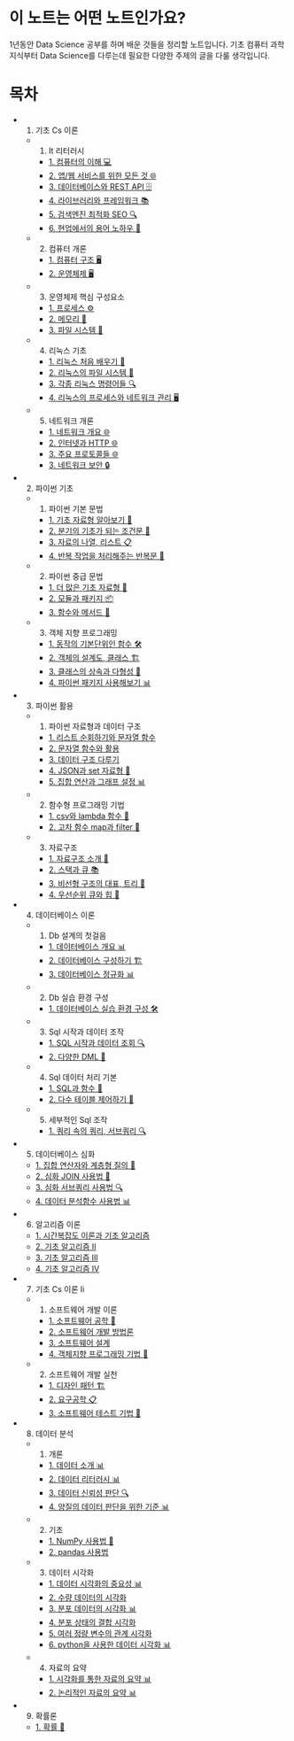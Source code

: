 # 이 노트는 어떤 노트인가요?

1년동안 Data Science 공부를 하며 배운 것들을 정리할 노트입니다. 기초 컴퓨터 과학 지식부터 Data Science를 다루는데 필요한 다양한 주제의 글을 다룰 생각입니다.

# 목차
- 1. 기초 Cs 이론
  - 1. It 리터러시
    - [1. 컴퓨터의 이해 💻](1.%20%EA%B8%B0%EC%B4%88%20CS%20%EC%9D%B4%EB%A1%A0/1.%20IT%20%EB%A6%AC%ED%84%B0%EB%9F%AC%EC%8B%9C/1.%20%EC%BB%B4%ED%93%A8%ED%84%B0%EC%9D%98%20%EC%9D%B4%ED%95%B4.md)
    - [2. 앱/웹 서비스를 위한 모든 것 🌐](1.%20%EA%B8%B0%EC%B4%88%20CS%20%EC%9D%B4%EB%A1%A0/1.%20IT%20%EB%A6%AC%ED%84%B0%EB%9F%AC%EC%8B%9C/2.%20%EC%95%B1%EC%9B%B9%20%EC%84%9C%EB%B9%84%EC%8A%A4%EB%A5%BC%20%EC%9C%84%ED%95%9C%20%EB%AA%A8%EB%93%A0%20%EA%B2%83.md)
    - [3. 데이터베이스와 REST API 🗄️](1.%20%EA%B8%B0%EC%B4%88%20CS%20%EC%9D%B4%EB%A1%A0/1.%20IT%20%EB%A6%AC%ED%84%B0%EB%9F%AC%EC%8B%9C/3.%20%EB%8D%B0%EC%9D%B4%ED%84%B0%EB%B2%A0%EC%9D%B4%EC%8A%A4%EC%99%80%20REST%20API.md)
    - [4. 라이브러리와 프레임워크 📚](1.%20%EA%B8%B0%EC%B4%88%20CS%20%EC%9D%B4%EB%A1%A0/1.%20IT%20%EB%A6%AC%ED%84%B0%EB%9F%AC%EC%8B%9C/4.%20%EB%9D%BC%EC%9D%B4%EB%B8%8C%EB%9F%AC%EB%A6%AC%EC%99%80%20%ED%94%84%EB%A0%88%EC%9E%84%EC%9B%8C%ED%81%AC.md)
    - [5. 검색엔진 최적화 SEO 🔍](1.%20%EA%B8%B0%EC%B4%88%20CS%20%EC%9D%B4%EB%A1%A0/1.%20IT%20%EB%A6%AC%ED%84%B0%EB%9F%AC%EC%8B%9C/5.%20%EA%B2%80%EC%83%89%EC%97%94%EC%A7%84%20%EC%B5%9C%EC%A0%81%ED%99%94%20SEO.md)
    - [6. 현업에서의 용어 노하우 💼](1.%20%EA%B8%B0%EC%B4%88%20CS%20%EC%9D%B4%EB%A1%A0/1.%20IT%20%EB%A6%AC%ED%84%B0%EB%9F%AC%EC%8B%9C/6.%20%ED%98%84%EC%97%85%EC%97%90%EC%84%9C%EC%9D%98%20%EC%9A%A9%EC%96%B4%20%EB%85%B8%ED%95%98%EC%9A%B0.md)
  - 2. 컴퓨터 개론
    - [1. 컴퓨터 구조 🖥️](1.%20%EA%B8%B0%EC%B4%88%20CS%20%EC%9D%B4%EB%A1%A0/2.%20%EC%BB%B4%ED%93%A8%ED%84%B0%20%EA%B0%9C%EB%A1%A0/1.%20%EC%BB%B4%ED%93%A8%ED%84%B0%20%EA%B5%AC%EC%A1%B0.md)
    - [2. 운영체제 🖥️](1.%20%EA%B8%B0%EC%B4%88%20CS%20%EC%9D%B4%EB%A1%A0/2.%20%EC%BB%B4%ED%93%A8%ED%84%B0%20%EA%B0%9C%EB%A1%A0/2.%20%EC%9A%B4%EC%98%81%EC%B2%B4%EC%A0%9C.md)
  - 3. 운영체제 핵심 구성요소
    - [1. 프로세스 ⚙️](1.%20%EA%B8%B0%EC%B4%88%20CS%20%EC%9D%B4%EB%A1%A0/3.%20%EC%9A%B4%EC%98%81%EC%B2%B4%EC%A0%9C%20%ED%95%B5%EC%8B%AC%20%EA%B5%AC%EC%84%B1%EC%9A%94%EC%86%8C/1.%20%ED%94%84%EB%A1%9C%EC%84%B8%EC%8A%A4.md)
    - [2. 메모리 💾](1.%20%EA%B8%B0%EC%B4%88%20CS%20%EC%9D%B4%EB%A1%A0/3.%20%EC%9A%B4%EC%98%81%EC%B2%B4%EC%A0%9C%20%ED%95%B5%EC%8B%AC%20%EA%B5%AC%EC%84%B1%EC%9A%94%EC%86%8C/2.%20%EB%A9%94%EB%AA%A8%EB%A6%AC.md)
    - [3. 파일 시스템 📁](1.%20%EA%B8%B0%EC%B4%88%20CS%20%EC%9D%B4%EB%A1%A0/3.%20%EC%9A%B4%EC%98%81%EC%B2%B4%EC%A0%9C%20%ED%95%B5%EC%8B%AC%20%EA%B5%AC%EC%84%B1%EC%9A%94%EC%86%8C/3.%20%ED%8C%8C%EC%9D%BC%20%EC%8B%9C%EC%8A%A4%ED%85%9C.md)
  - 4. 리눅스 기초
    - [1. 리눅스 처음 배우기 🐧](1.%20%EA%B8%B0%EC%B4%88%20CS%20%EC%9D%B4%EB%A1%A0/4.%20%EB%A6%AC%EB%88%85%EC%8A%A4%20%EA%B8%B0%EC%B4%88/1.%20%EB%A6%AC%EB%88%85%EC%8A%A4%20%EC%B2%98%EC%9D%8C%20%EB%B0%B0%EC%9A%B0%EA%B8%B0.md)
    - [2. 리눅스의 파일 시스템 📁](1.%20%EA%B8%B0%EC%B4%88%20CS%20%EC%9D%B4%EB%A1%A0/4.%20%EB%A6%AC%EB%88%85%EC%8A%A4%20%EA%B8%B0%EC%B4%88/2.%20%EB%A6%AC%EB%88%85%EC%8A%A4%EC%9D%98%20%ED%8C%8C%EC%9D%BC%20%EC%8B%9C%EC%8A%A4%ED%85%9C.md)
    - [3. 각종 리눅스 명령어들 🔍](1.%20%EA%B8%B0%EC%B4%88%20CS%20%EC%9D%B4%EB%A1%A0/4.%20%EB%A6%AC%EB%88%85%EC%8A%A4%20%EA%B8%B0%EC%B4%88/3.%20%EA%B0%81%EC%A2%85%20%EB%A6%AC%EB%88%85%EC%8A%A4%20%EB%AA%85%EB%A0%B9%EC%96%B4%EB%93%A4.md)
    - [4. 리눅스의 프로세스와 네트워크 관리 🖥️](1.%20%EA%B8%B0%EC%B4%88%20CS%20%EC%9D%B4%EB%A1%A0/4.%20%EB%A6%AC%EB%88%85%EC%8A%A4%20%EA%B8%B0%EC%B4%88/4.%20%EB%A6%AC%EB%88%85%EC%8A%A4%EC%9D%98%20%ED%94%84%EB%A1%9C%EC%84%B8%EC%8A%A4%EC%99%80%20%EB%84%A4%ED%8A%B8%EC%9B%8C%ED%81%AC%20%EA%B4%80%EB%A6%AC.md)
  - 5. 네트워크 개론
    - [1. 네트워크 개요 🌐](1.%20%EA%B8%B0%EC%B4%88%20CS%20%EC%9D%B4%EB%A1%A0/5.%20%EB%84%A4%ED%8A%B8%EC%9B%8C%ED%81%AC%20%EA%B0%9C%EB%A1%A0/1.%20%EB%84%A4%ED%8A%B8%EC%9B%8C%ED%81%AC%20%EA%B0%9C%EC%9A%94.md)
    - [2. 인터넷과 HTTP 🌐](1.%20%EA%B8%B0%EC%B4%88%20CS%20%EC%9D%B4%EB%A1%A0/5.%20%EB%84%A4%ED%8A%B8%EC%9B%8C%ED%81%AC%20%EA%B0%9C%EB%A1%A0/2.%20%EC%9D%B8%ED%84%B0%EB%84%B7%EA%B3%BC%20HTTP.md)
    - [3. 주요 프로토콜들 🌐](1.%20%EA%B8%B0%EC%B4%88%20CS%20%EC%9D%B4%EB%A1%A0/5.%20%EB%84%A4%ED%8A%B8%EC%9B%8C%ED%81%AC%20%EA%B0%9C%EB%A1%A0/3.%20%EC%A3%BC%EC%9A%94%20%ED%94%84%EB%A1%9C%ED%86%A0%EC%BD%9C%EB%93%A4.md)
    - [3. 네트워크 보안 🔒](1.%20%EA%B8%B0%EC%B4%88%20CS%20%EC%9D%B4%EB%A1%A0/5.%20%EB%84%A4%ED%8A%B8%EC%9B%8C%ED%81%AC%20%EA%B0%9C%EB%A1%A0/4.%20%EB%B3%B4%EC%95%88.md)
- 2. 파이썬 기초
  - 1. 파이썬 기본 문법
    - [1. 기초 자료형 알아보기 🧩](2.%20%ED%8C%8C%EC%9D%B4%EC%8D%AC%20%EA%B8%B0%EC%B4%88/1.%20%ED%8C%8C%EC%9D%B4%EC%8D%AC%20%EA%B8%B0%EB%B3%B8%20%EB%AC%B8%EB%B2%95/1.%20%EA%B8%B0%EC%B4%88%20%EC%9E%90%EB%A3%8C%ED%98%95%20%EC%95%8C%EC%95%84%EB%B3%B4%EA%B8%B0.md)
    - [2. 분기의 기초가 되는 조건문 🔀](2.%20%ED%8C%8C%EC%9D%B4%EC%8D%AC%20%EA%B8%B0%EC%B4%88/1.%20%ED%8C%8C%EC%9D%B4%EC%8D%AC%20%EA%B8%B0%EB%B3%B8%20%EB%AC%B8%EB%B2%95/2.%20%EB%B6%84%EA%B8%B0%EC%9D%98%20%EA%B8%B0%EC%B4%88%EA%B0%80%20%EB%90%98%EB%8A%94%20%EC%A1%B0%EA%B1%B4%EB%AC%B8.md)
    - [3. 자료의 나열, 리스트 📋](2.%20%ED%8C%8C%EC%9D%B4%EC%8D%AC%20%EA%B8%B0%EC%B4%88/1.%20%ED%8C%8C%EC%9D%B4%EC%8D%AC%20%EA%B8%B0%EB%B3%B8%20%EB%AC%B8%EB%B2%95/3.%20%EC%9E%90%EB%A3%8C%EC%9D%98%20%EB%82%98%EC%97%B4%2C%20%EB%A6%AC%EC%8A%A4%ED%8A%B8.md)
    - [4. 반복 작업을 처리해주는 반복문 🔄](2.%20%ED%8C%8C%EC%9D%B4%EC%8D%AC%20%EA%B8%B0%EC%B4%88/1.%20%ED%8C%8C%EC%9D%B4%EC%8D%AC%20%EA%B8%B0%EB%B3%B8%20%EB%AC%B8%EB%B2%95/4.%20%EB%B0%98%EB%B3%B5%20%EC%9E%91%EC%97%85%EC%9D%84%20%EC%B2%98%EB%A6%AC%ED%95%B4%EC%A3%BC%EB%8A%94%20%EB%B0%98%EB%B3%B5%EB%AC%B8.md)
  - 2. 파이썬 중급 문법
    - [1. 더 많은 기초 자료형 🧩](2.%20%ED%8C%8C%EC%9D%B4%EC%8D%AC%20%EA%B8%B0%EC%B4%88/2.%20%ED%8C%8C%EC%9D%B4%EC%8D%AC%20%EC%A4%91%EA%B8%89%20%EB%AC%B8%EB%B2%95/1.%20%EB%8D%94%20%EB%A7%8E%EC%9D%80%20%EA%B8%B0%EC%B4%88%20%EC%9E%90%EB%A3%8C%ED%98%95.md)
    - [2. 모듈과 패키지 📦](2.%20%ED%8C%8C%EC%9D%B4%EC%8D%AC%20%EA%B8%B0%EC%B4%88/2.%20%ED%8C%8C%EC%9D%B4%EC%8D%AC%20%EC%A4%91%EA%B8%89%20%EB%AC%B8%EB%B2%95/2.%20%EB%AA%A8%EB%93%88%EA%B3%BC%20%ED%8C%A8%ED%82%A4%EC%A7%80.md)
    - [3. 함수와 메서드 🧰](2.%20%ED%8C%8C%EC%9D%B4%EC%8D%AC%20%EA%B8%B0%EC%B4%88/2.%20%ED%8C%8C%EC%9D%B4%EC%8D%AC%20%EC%A4%91%EA%B8%89%20%EB%AC%B8%EB%B2%95/3.%20%ED%95%A8%EC%88%98%EC%99%80%20%EB%A9%94%EC%84%9C%EB%93%9C.md)
  - 3. 객체 지향 프로그래밍
    - [1. 동작의 기본단위인 함수 🛠️](2.%20%ED%8C%8C%EC%9D%B4%EC%8D%AC%20%EA%B8%B0%EC%B4%88/3.%20%EA%B0%9D%EC%B2%B4%20%EC%A7%80%ED%96%A5%20%ED%94%84%EB%A1%9C%EA%B7%B8%EB%9E%98%EB%B0%8D/1.%20%EB%8F%99%EC%9E%91%EC%9D%98%20%EA%B8%B0%EB%B3%B8%EB%8B%A8%EC%9C%84%EC%9D%B8%20%ED%95%A8%EC%88%98.md)
    - [2. 객체의 설계도, 클래스 🏗️](2.%20%ED%8C%8C%EC%9D%B4%EC%8D%AC%20%EA%B8%B0%EC%B4%88/3.%20%EA%B0%9D%EC%B2%B4%20%EC%A7%80%ED%96%A5%20%ED%94%84%EB%A1%9C%EA%B7%B8%EB%9E%98%EB%B0%8D/2.%20%EA%B0%9D%EC%B2%B4%EC%9D%98%20%EC%84%A4%EA%B3%84%EB%8F%84%2C%20%ED%81%B4%EB%9E%98%EC%8A%A4.md)
    - [3. 클래스의 상속과 다형성 🧬](2.%20%ED%8C%8C%EC%9D%B4%EC%8D%AC%20%EA%B8%B0%EC%B4%88/3.%20%EA%B0%9D%EC%B2%B4%20%EC%A7%80%ED%96%A5%20%ED%94%84%EB%A1%9C%EA%B7%B8%EB%9E%98%EB%B0%8D/3.%20%ED%81%B4%EB%9E%98%EC%8A%A4%EC%9D%98%20%EC%83%81%EC%86%8D%EA%B3%BC%20%EB%8B%A4%ED%98%95%EC%84%B1.md)
    - [4. 파이썬 패키지 사용해보기 📊](2.%20%ED%8C%8C%EC%9D%B4%EC%8D%AC%20%EA%B8%B0%EC%B4%88/3.%20%EA%B0%9D%EC%B2%B4%20%EC%A7%80%ED%96%A5%20%ED%94%84%EB%A1%9C%EA%B7%B8%EB%9E%98%EB%B0%8D/4.%20%ED%8C%8C%EC%9D%B4%EC%8D%AC%20%ED%8C%A8%ED%82%A4%EC%A7%80%20%EC%82%AC%EC%9A%A9%ED%95%B4%EB%B3%B4%EA%B8%B0.md)
- 3. 파이썬 활용
  - 1. 파이썬 자료형과 데이터 구조
    - [1. 리스트 순회하기와 문자열 함수](3.%20%ED%8C%8C%EC%9D%B4%EC%8D%AC%20%ED%99%9C%EC%9A%A9/1.%20%ED%8C%8C%EC%9D%B4%EC%8D%AC%20%EC%9E%90%EB%A3%8C%ED%98%95%EA%B3%BC%20%EB%8D%B0%EC%9D%B4%ED%84%B0%20%EA%B5%AC%EC%A1%B0/1.%20%EB%A6%AC%EC%8A%A4%ED%8A%B8%20%EC%88%9C%ED%9A%8C%ED%95%98%EA%B8%B0%EC%99%80%20%EB%AC%B8%EC%9E%90%EC%97%B4%20%ED%95%A8%EC%88%98.md)
    - [2. 문자열 함수와 활용](3.%20%ED%8C%8C%EC%9D%B4%EC%8D%AC%20%ED%99%9C%EC%9A%A9/1.%20%ED%8C%8C%EC%9D%B4%EC%8D%AC%20%EC%9E%90%EB%A3%8C%ED%98%95%EA%B3%BC%20%EB%8D%B0%EC%9D%B4%ED%84%B0%20%EA%B5%AC%EC%A1%B0/2.%20%EB%AC%B8%EC%9E%90%EC%97%B4%20%ED%95%A8%EC%88%98%EC%99%80%20%ED%99%9C%EC%9A%A9.md)
    - [3. 데이터 구조 다루기](3.%20%ED%8C%8C%EC%9D%B4%EC%8D%AC%20%ED%99%9C%EC%9A%A9/1.%20%ED%8C%8C%EC%9D%B4%EC%8D%AC%20%EC%9E%90%EB%A3%8C%ED%98%95%EA%B3%BC%20%EB%8D%B0%EC%9D%B4%ED%84%B0%20%EA%B5%AC%EC%A1%B0/3.%20%EB%8D%B0%EC%9D%B4%ED%84%B0%20%EA%B5%AC%EC%A1%B0%20%EB%8B%A4%EB%A3%A8%EA%B8%B0.md)
    - [4. JSON과 set 자료형 🔄](3.%20%ED%8C%8C%EC%9D%B4%EC%8D%AC%20%ED%99%9C%EC%9A%A9/1.%20%ED%8C%8C%EC%9D%B4%EC%8D%AC%20%EC%9E%90%EB%A3%8C%ED%98%95%EA%B3%BC%20%EB%8D%B0%EC%9D%B4%ED%84%B0%20%EA%B5%AC%EC%A1%B0/4.%20JSON%EA%B3%BC%20set%20%EC%9E%90%EB%A3%8C%ED%98%95.md)
    - [5. 집합 연산과 그래프 설정 📊](3.%20%ED%8C%8C%EC%9D%B4%EC%8D%AC%20%ED%99%9C%EC%9A%A9/1.%20%ED%8C%8C%EC%9D%B4%EC%8D%AC%20%EC%9E%90%EB%A3%8C%ED%98%95%EA%B3%BC%20%EB%8D%B0%EC%9D%B4%ED%84%B0%20%EA%B5%AC%EC%A1%B0/5.%20%EC%A7%91%ED%95%A9%20%EC%97%B0%EC%82%B0%EA%B3%BC%20%EA%B7%B8%EB%9E%98%ED%94%84%20%EC%84%A4%EC%A0%95.md)
  - 2. 함수형 프로그래밍 기법
    - [1. csv와 lambda 함수 📝](3.%20%ED%8C%8C%EC%9D%B4%EC%8D%AC%20%ED%99%9C%EC%9A%A9/2.%20%ED%95%A8%EC%88%98%ED%98%95%20%ED%94%84%EB%A1%9C%EA%B7%B8%EB%9E%98%EB%B0%8D%20%EA%B8%B0%EB%B2%95/1.%20csv%EC%99%80%20lambda%20%ED%95%A8%EC%88%98.md)
    - [2. 고차 함수 map과 filter 🧮](3.%20%ED%8C%8C%EC%9D%B4%EC%8D%AC%20%ED%99%9C%EC%9A%A9/2.%20%ED%95%A8%EC%88%98%ED%98%95%20%ED%94%84%EB%A1%9C%EA%B7%B8%EB%9E%98%EB%B0%8D%20%EA%B8%B0%EB%B2%95/2.%20%EA%B3%A0%EC%B0%A8%20%ED%95%A8%EC%88%98%20map%EA%B3%BC%20filter.md)
  - 3. 자료구조
    - [1. 자료구조 소개 💾](3.%20%ED%8C%8C%EC%9D%B4%EC%8D%AC%20%ED%99%9C%EC%9A%A9/3.%20%EC%9E%90%EB%A3%8C%EA%B5%AC%EC%A1%B0/1.%20%EC%9E%90%EB%A3%8C%EA%B5%AC%EC%A1%B0%20%EC%86%8C%EA%B0%9C.md)
    - [2. 스택과 큐 📚](3.%20%ED%8C%8C%EC%9D%B4%EC%8D%AC%20%ED%99%9C%EC%9A%A9/3.%20%EC%9E%90%EB%A3%8C%EA%B5%AC%EC%A1%B0/2.%20%EC%8A%A4%ED%83%9D%EA%B3%BC%20%ED%81%90.md)
    - [3. 비선형 구조의 대표, 트리 🌳](3.%20%ED%8C%8C%EC%9D%B4%EC%8D%AC%20%ED%99%9C%EC%9A%A9/3.%20%EC%9E%90%EB%A3%8C%EA%B5%AC%EC%A1%B0/3.%20%EB%B9%84%EC%84%A0%ED%98%95%20%EA%B5%AC%EC%A1%B0%EC%9D%98%20%EB%8C%80%ED%91%9C%2C%20%ED%8A%B8%EB%A6%AC.md)
    - [4. 우선순위 큐와 힙 🌲](3.%20%ED%8C%8C%EC%9D%B4%EC%8D%AC%20%ED%99%9C%EC%9A%A9/3.%20%EC%9E%90%EB%A3%8C%EA%B5%AC%EC%A1%B0/4.%20%EC%9A%B0%EC%84%A0%EC%88%9C%EC%9C%84%20%ED%81%90%EC%99%80%20%ED%9E%99.md)
- 4. 데이터베이스 이론
  - 1. Db 설계의 첫걸음
    - [1. 데이터베이스 개요 📊](4.%20%EB%8D%B0%EC%9D%B4%ED%84%B0%EB%B2%A0%EC%9D%B4%EC%8A%A4%20%EC%9D%B4%EB%A1%A0/1.%20DB%20%EC%84%A4%EA%B3%84%EC%9D%98%20%EC%B2%AB%EA%B1%B8%EC%9D%8C/1.%20%EB%8D%B0%EC%9D%B4%ED%84%B0%EB%B2%A0%EC%9D%B4%EC%8A%A4%20%EA%B0%9C%EC%9A%94.md)
    - [2. 데이터베이스 구성하기 🏗️](4.%20%EB%8D%B0%EC%9D%B4%ED%84%B0%EB%B2%A0%EC%9D%B4%EC%8A%A4%20%EC%9D%B4%EB%A1%A0/1.%20DB%20%EC%84%A4%EA%B3%84%EC%9D%98%20%EC%B2%AB%EA%B1%B8%EC%9D%8C/2.%20%EB%8D%B0%EC%9D%B4%ED%84%B0%EB%B2%A0%EC%9D%B4%EC%8A%A4%20%EA%B5%AC%EC%84%B1%ED%95%98%EA%B8%B0.md)
    - [3. 데이터베이스 정규화 📊](4.%20%EB%8D%B0%EC%9D%B4%ED%84%B0%EB%B2%A0%EC%9D%B4%EC%8A%A4%20%EC%9D%B4%EB%A1%A0/1.%20DB%20%EC%84%A4%EA%B3%84%EC%9D%98%20%EC%B2%AB%EA%B1%B8%EC%9D%8C/3.%20%EB%8D%B0%EC%9D%B4%ED%84%B0%EB%B2%A0%EC%9D%B4%EC%8A%A4%20%EC%A0%95%EA%B7%9C%ED%99%94.md)
  - 2. Db 실습 환경 구성
    - [1. 데이터베이스 실습 환경 구성 🛠️](4.%20%EB%8D%B0%EC%9D%B4%ED%84%B0%EB%B2%A0%EC%9D%B4%EC%8A%A4%20%EC%9D%B4%EB%A1%A0/2.%20DB%20%EC%8B%A4%EC%8A%B5%20%ED%99%98%EA%B2%BD%20%EA%B5%AC%EC%84%B1/1.%20%EB%8D%B0%EC%9D%B4%ED%84%B0%EB%B2%A0%EC%9D%B4%EC%8A%A4%20%EC%8B%A4%EC%8A%B5%20%ED%99%98%EA%B2%BD%20%EA%B5%AC%EC%84%B1.md)
  - 3. Sql 시작과 데이터 조작
    - [1. SQL 시작과 데이터 조회 🔍](4.%20%EB%8D%B0%EC%9D%B4%ED%84%B0%EB%B2%A0%EC%9D%B4%EC%8A%A4%20%EC%9D%B4%EB%A1%A0/3.%20SQL%20%EC%8B%9C%EC%9E%91%EA%B3%BC%20%EB%8D%B0%EC%9D%B4%ED%84%B0%20%EC%A1%B0%EC%9E%91/1.%20SQL%20%EC%8B%9C%EC%9E%91%EA%B3%BC%20%EB%8D%B0%EC%9D%B4%ED%84%B0%20%EC%A1%B0%ED%9A%8C.md)
    - [2. 다양한 DML 📝](4.%20%EB%8D%B0%EC%9D%B4%ED%84%B0%EB%B2%A0%EC%9D%B4%EC%8A%A4%20%EC%9D%B4%EB%A1%A0/3.%20SQL%20%EC%8B%9C%EC%9E%91%EA%B3%BC%20%EB%8D%B0%EC%9D%B4%ED%84%B0%20%EC%A1%B0%EC%9E%91/2.%20%EB%8B%A4%EC%96%91%ED%95%9C%20DML.md)
  - 4. Sql 데이터 처리 기본
    - [1. SQL과 함수 🧮](4.%20%EB%8D%B0%EC%9D%B4%ED%84%B0%EB%B2%A0%EC%9D%B4%EC%8A%A4%20%EC%9D%B4%EB%A1%A0/4.%20SQL%20%EB%8D%B0%EC%9D%B4%ED%84%B0%20%EC%B2%98%EB%A6%AC%20%EA%B8%B0%EB%B3%B8/1.%20SQL%EA%B3%BC%20%ED%95%A8%EC%88%98.md)
    - [2. 다수 테이블 제어하기 🔄](4.%20%EB%8D%B0%EC%9D%B4%ED%84%B0%EB%B2%A0%EC%9D%B4%EC%8A%A4%20%EC%9D%B4%EB%A1%A0/4.%20SQL%20%EB%8D%B0%EC%9D%B4%ED%84%B0%20%EC%B2%98%EB%A6%AC%20%EA%B8%B0%EB%B3%B8/2.%20%EB%8B%A4%EC%88%98%20%ED%85%8C%EC%9D%B4%EB%B8%94%20%EC%A0%9C%EC%96%B4%ED%95%98%EA%B8%B0.md)
  - 5. 세부적인 Sql 조작
    - [1. 쿼리 속의 쿼리, 서브쿼리 🔍](4.%20%EB%8D%B0%EC%9D%B4%ED%84%B0%EB%B2%A0%EC%9D%B4%EC%8A%A4%20%EC%9D%B4%EB%A1%A0/5.%20%EC%84%B8%EB%B6%80%EC%A0%81%EC%9D%B8%20SQL%20%EC%A1%B0%EC%9E%91/1.%20%EC%BF%BC%EB%A6%AC%20%EC%86%8D%EC%9D%98%20%EC%BF%BC%EB%A6%AC%2C%20%EC%84%9C%EB%B8%8C%EC%BF%BC%EB%A6%AC.md)
- 5. 데이터베이스 심화
  - [1. 집합 연산자와 계층형 질의 🔄](5.%20%EB%8D%B0%EC%9D%B4%ED%84%B0%EB%B2%A0%EC%9D%B4%EC%8A%A4%20%EC%8B%AC%ED%99%94/1.%20%EC%A7%91%ED%95%A9%20%EC%97%B0%EC%82%B0%EC%9E%90%EC%99%80%20%EA%B3%84%EC%B8%B5%ED%98%95%20%EC%A7%88%EC%9D%98.md)
  - [2. 심화 JOIN 사용법 🔄](5.%20%EB%8D%B0%EC%9D%B4%ED%84%B0%EB%B2%A0%EC%9D%B4%EC%8A%A4%20%EC%8B%AC%ED%99%94/2.%20%EC%8B%AC%ED%99%94%20JOIN%20%EC%82%AC%EC%9A%A9%EB%B2%95.md)
  - [3. 심화 서브쿼리 사용법 🔍](5.%20%EB%8D%B0%EC%9D%B4%ED%84%B0%EB%B2%A0%EC%9D%B4%EC%8A%A4%20%EC%8B%AC%ED%99%94/3.%20%EC%8B%AC%ED%99%94%20%EC%84%9C%EB%B8%8C%EC%BF%BC%EB%A6%AC%20%EC%82%AC%EC%9A%A9%EB%B2%95.md)
  - [4. 데이터 분석함수 사용법 📊](5.%20%EB%8D%B0%EC%9D%B4%ED%84%B0%EB%B2%A0%EC%9D%B4%EC%8A%A4%20%EC%8B%AC%ED%99%94/4.%20%EB%8D%B0%EC%9D%B4%ED%84%B0%20%EB%B6%84%EC%84%9D%ED%95%A8%EC%88%98%20%EC%82%AC%EC%9A%A9%EB%B2%95.md)
- 6. 알고리즘 이론
  - [1. 시간복잡도 이론과 기초 알고리즘](6.%20%EC%95%8C%EA%B3%A0%EB%A6%AC%EC%A6%98%20%EC%9D%B4%EB%A1%A0/1.%20%EC%8B%9C%EA%B0%84%EB%B3%B5%EC%9E%A1%EB%8F%84%20%EC%9D%B4%EB%A1%A0%EA%B3%BC%20%EA%B8%B0%EC%B4%88%20%EC%95%8C%EA%B3%A0%EB%A6%AC%EC%A6%98.md)
  - [2. 기초 알고리즘 II](6.%20%EC%95%8C%EA%B3%A0%EB%A6%AC%EC%A6%98%20%EC%9D%B4%EB%A1%A0/2.%20%EA%B8%B0%EC%B4%88%20%EC%95%8C%EA%B3%A0%EB%A6%AC%EC%A6%98%20II.md)
  - [3. 기초 알고리즘 III](6.%20%EC%95%8C%EA%B3%A0%EB%A6%AC%EC%A6%98%20%EC%9D%B4%EB%A1%A0/3.%20%EA%B8%B0%EC%B4%88%20%EC%95%8C%EA%B3%A0%EB%A6%AC%EC%A6%98%20III.md)
  - [4. 기초 알고리즘 IV](6.%20%EC%95%8C%EA%B3%A0%EB%A6%AC%EC%A6%98%20%EC%9D%B4%EB%A1%A0/4.%20%EA%B8%B0%EC%B4%88%20%EC%95%8C%EA%B3%A0%EB%A6%AC%EC%A6%98%20IV.md)
- 7. 기초 Cs 이론 Ii
  - 1. 소프트웨어 개발 이론
    - [1. 소프트웨어 공학 🔧](7.%20%EA%B8%B0%EC%B4%88%20CS%20%EC%9D%B4%EB%A1%A0%20II/1.%20%EC%86%8C%ED%94%84%ED%8A%B8%EC%9B%A8%EC%96%B4%20%EA%B0%9C%EB%B0%9C%20%EC%9D%B4%EB%A1%A0/1.%20%EC%86%8C%ED%94%84%ED%8A%B8%EC%9B%A8%EC%96%B4%20%EA%B3%B5%ED%95%99.md)
    - [2. 소프트웨어 개발 방법론](7.%20%EA%B8%B0%EC%B4%88%20CS%20%EC%9D%B4%EB%A1%A0%20II/1.%20%EC%86%8C%ED%94%84%ED%8A%B8%EC%9B%A8%EC%96%B4%20%EA%B0%9C%EB%B0%9C%20%EC%9D%B4%EB%A1%A0/2.%20%EC%86%8C%ED%94%84%ED%8A%B8%EC%9B%A8%EC%96%B4%20%EA%B0%9C%EB%B0%9C%20%EB%B0%A9%EB%B2%95%EB%A1%A0.md)
    - [3. 소프트웨어 설계](7.%20%EA%B8%B0%EC%B4%88%20CS%20%EC%9D%B4%EB%A1%A0%20II/1.%20%EC%86%8C%ED%94%84%ED%8A%B8%EC%9B%A8%EC%96%B4%20%EA%B0%9C%EB%B0%9C%20%EC%9D%B4%EB%A1%A0/3.%20%EC%86%8C%ED%94%84%ED%8A%B8%EC%9B%A8%EC%96%B4%20%EC%84%A4%EA%B3%84.md)
    - [4. 객체지향 프로그래밍 기법 🧩](7.%20%EA%B8%B0%EC%B4%88%20CS%20%EC%9D%B4%EB%A1%A0%20II/1.%20%EC%86%8C%ED%94%84%ED%8A%B8%EC%9B%A8%EC%96%B4%20%EA%B0%9C%EB%B0%9C%20%EC%9D%B4%EB%A1%A0/4.%20%EA%B0%9D%EC%B2%B4%EC%A7%80%ED%96%A5%20%ED%94%84%EB%A1%9C%EA%B7%B8%EB%9E%98%EB%B0%8D%20%EA%B8%B0%EB%B2%95.md)
  - 2. 소프트웨어 개발 실천
    - [1. 디자인 패턴 🏗️](7.%20%EA%B8%B0%EC%B4%88%20CS%20%EC%9D%B4%EB%A1%A0%20II/2.%20%EC%86%8C%ED%94%84%ED%8A%B8%EC%9B%A8%EC%96%B4%20%EA%B0%9C%EB%B0%9C%20%EC%8B%A4%EC%B2%9C/1.%20%EB%94%94%EC%9E%90%EC%9D%B8%20%ED%8C%A8%ED%84%B4.md)
    - [2. 요구공학 📋](7.%20%EA%B8%B0%EC%B4%88%20CS%20%EC%9D%B4%EB%A1%A0%20II/2.%20%EC%86%8C%ED%94%84%ED%8A%B8%EC%9B%A8%EC%96%B4%20%EA%B0%9C%EB%B0%9C%20%EC%8B%A4%EC%B2%9C/2.%20%EC%9A%94%EA%B5%AC%EA%B3%B5%ED%95%99.md)
    - [3. 소프트웨어 테스트 기법 🧪](7.%20%EA%B8%B0%EC%B4%88%20CS%20%EC%9D%B4%EB%A1%A0%20II/2.%20%EC%86%8C%ED%94%84%ED%8A%B8%EC%9B%A8%EC%96%B4%20%EA%B0%9C%EB%B0%9C%20%EC%8B%A4%EC%B2%9C/3.%20%EC%86%8C%ED%94%84%ED%8A%B8%EC%9B%A8%EC%96%B4%20%ED%85%8C%EC%8A%A4%ED%8A%B8%20%EA%B8%B0%EB%B2%95.md)
- 8. 데이터 분석
  - 1. 개론
    - [1. 데이터 소개 📊](8.%20%EB%8D%B0%EC%9D%B4%ED%84%B0%20%EB%B6%84%EC%84%9D/1.%20%EA%B0%9C%EB%A1%A0/1.%20%EB%8D%B0%EC%9D%B4%ED%84%B0%20%EC%86%8C%EA%B0%9C.md)
    - [2. 데이터 리터러시 📊](8.%20%EB%8D%B0%EC%9D%B4%ED%84%B0%20%EB%B6%84%EC%84%9D/1.%20%EA%B0%9C%EB%A1%A0/2.%20%EB%8D%B0%EC%9D%B4%ED%84%B0%20%EB%A6%AC%ED%84%B0%EB%9F%AC%EC%8B%9C.md)
    - [3. 데이터 신뢰성 판단 🔍](8.%20%EB%8D%B0%EC%9D%B4%ED%84%B0%20%EB%B6%84%EC%84%9D/1.%20%EA%B0%9C%EB%A1%A0/3.%20%EB%8D%B0%EC%9D%B4%ED%84%B0%20%EC%8B%A0%EB%A2%B0%EC%84%B1%20%ED%8C%90%EB%8B%A8.md)
    - [4. 양질의 데이터 판단을 위한 기준 📊](8.%20%EB%8D%B0%EC%9D%B4%ED%84%B0%20%EB%B6%84%EC%84%9D/1.%20%EA%B0%9C%EB%A1%A0/4.%20%EC%96%91%EC%A7%88%EC%9D%98%20%EB%8D%B0%EC%9D%B4%ED%84%B0%20%ED%8C%90%EB%8B%A8%EC%9D%84%20%EC%9C%84%ED%95%9C%20%EA%B8%B0%EC%A4%80.md)
  - 2. 기초
    - [1. NumPy 사용법 🔢](8.%20%EB%8D%B0%EC%9D%B4%ED%84%B0%20%EB%B6%84%EC%84%9D/2.%20%EA%B8%B0%EC%B4%88/1.%20NumPy%20%EC%82%AC%EC%9A%A9%EB%B2%95.md)
    - [2. pandas 사용법](8.%20%EB%8D%B0%EC%9D%B4%ED%84%B0%20%EB%B6%84%EC%84%9D/2.%20%EA%B8%B0%EC%B4%88/2.%20pandas%20%EC%82%AC%EC%9A%A9%EB%B2%95.md)
  - 3. 데이터 시각화
    - [1. 데이터 시각화의 중요성 📊](8.%20%EB%8D%B0%EC%9D%B4%ED%84%B0%20%EB%B6%84%EC%84%9D/3.%20%EB%8D%B0%EC%9D%B4%ED%84%B0%20%EC%8B%9C%EA%B0%81%ED%99%94/1.%20%EB%8D%B0%EC%9D%B4%ED%84%B0%20%EC%8B%9C%EA%B0%81%ED%99%94%EC%9D%98%20%EC%A4%91%EC%9A%94%EC%84%B1.md)
    - [2. 수량 데이터의 시각화](8.%20%EB%8D%B0%EC%9D%B4%ED%84%B0%20%EB%B6%84%EC%84%9D/3.%20%EB%8D%B0%EC%9D%B4%ED%84%B0%20%EC%8B%9C%EA%B0%81%ED%99%94/2.%20%EC%88%98%EB%9F%89%20%EB%8D%B0%EC%9D%B4%ED%84%B0%EC%9D%98%20%EC%8B%9C%EA%B0%81%ED%99%94.md)
    - [3. 분포 데이터의 시각화 📊](8.%20%EB%8D%B0%EC%9D%B4%ED%84%B0%20%EB%B6%84%EC%84%9D/3.%20%EB%8D%B0%EC%9D%B4%ED%84%B0%20%EC%8B%9C%EA%B0%81%ED%99%94/3.%20%EB%B6%84%ED%8F%AC%20%EB%8D%B0%EC%9D%B4%ED%84%B0%EC%9D%98%20%EC%8B%9C%EA%B0%81%ED%99%94.md)
    - [4. 분포 상태의 결합 시각화](8.%20%EB%8D%B0%EC%9D%B4%ED%84%B0%20%EB%B6%84%EC%84%9D/3.%20%EB%8D%B0%EC%9D%B4%ED%84%B0%20%EC%8B%9C%EA%B0%81%ED%99%94/4.%20%EB%B6%84%ED%8F%AC%20%EC%83%81%ED%83%9C%EC%9D%98%20%EA%B2%B0%ED%95%A9%20%EC%8B%9C%EA%B0%81%ED%99%94.md)
    - [5. 여러 정량 변수의 관계 시각화](8.%20%EB%8D%B0%EC%9D%B4%ED%84%B0%20%EB%B6%84%EC%84%9D/3.%20%EB%8D%B0%EC%9D%B4%ED%84%B0%20%EC%8B%9C%EA%B0%81%ED%99%94/5.%20%EC%97%AC%EB%9F%AC%20%EC%A0%95%EB%9F%89%20%EB%B3%80%EC%88%98%EC%9D%98%20%EA%B4%80%EA%B3%84%20%EC%8B%9C%EA%B0%81%ED%99%94.md)
    - [6. python을 사용한 데이터 시각화 📊](8.%20%EB%8D%B0%EC%9D%B4%ED%84%B0%20%EB%B6%84%EC%84%9D/3.%20%EB%8D%B0%EC%9D%B4%ED%84%B0%20%EC%8B%9C%EA%B0%81%ED%99%94/6.%20python%EC%9D%84%20%EC%82%AC%EC%9A%A9%ED%95%9C%20%EB%8D%B0%EC%9D%B4%ED%84%B0%20%EC%8B%9C%EA%B0%81%ED%99%94.md)
  - 4. 자료의 요약
    - [1. 시각화를 통한 자료의 요약 📊](8.%20%EB%8D%B0%EC%9D%B4%ED%84%B0%20%EB%B6%84%EC%84%9D/4.%20%EC%9E%90%EB%A3%8C%EC%9D%98%20%EC%9A%94%EC%95%BD/1.%20%EC%8B%9C%EA%B0%81%ED%99%94%EB%A5%BC%20%ED%86%B5%ED%95%9C%20%EC%9E%90%EB%A3%8C%EC%9D%98%20%EC%9A%94%EC%95%BD.md)
    - [2. 논리적인 자료의 요약 📊](8.%20%EB%8D%B0%EC%9D%B4%ED%84%B0%20%EB%B6%84%EC%84%9D/4.%20%EC%9E%90%EB%A3%8C%EC%9D%98%20%EC%9A%94%EC%95%BD/2.%20%EB%85%BC%EB%A6%AC%EC%A0%81%EC%9D%B8%20%EC%9E%90%EB%A3%8C%EC%9D%98%20%EC%9A%94%EC%95%BD.md)
- 9. 확률론
  - [1. 확률 🎲](9.%20%ED%99%95%EB%A5%A0%EB%A1%A0/1.%20%ED%99%95%EB%A5%A0.md)
